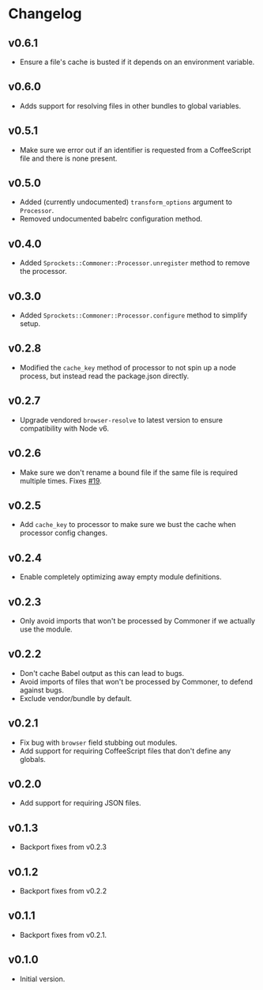 # Changelog

## v0.6.1

* Ensure a file's cache is busted if it depends on an environment variable.

## v0.6.0

* Adds support for resolving files in other bundles to global variables.

## v0.5.1

* Make sure we error out if an identifier is requested from a CoffeeScript file and there is none present.

## v0.5.0

* Added (currently undocumented) `transform_options` argument to `Processor`.
* Removed undocumented babelrc configuration method.

## v0.4.0

* Added `Sprockets::Commoner::Processor.unregister` method to remove the processor.

## v0.3.0

* Added `Sprockets::Commoner::Processor.configure` method to simplify setup.

## v0.2.8

* Modified the `cache_key` method of processor to not spin up a node process, but instead read the package.json directly.

## v0.2.7

* Upgrade vendored `browser-resolve` to latest version to ensure compatibility with Node v6.

## v0.2.6

* Make sure we don't rename a bound file if the same file is required multiple times. Fixes [#19](https://github.com/Shopify/sprockets-commoner/issues/19).

## v0.2.5

* Add `cache_key` to processor to make sure we bust the cache when processor config changes.

## v0.2.4

* Enable completely optimizing away empty module definitions.

## v0.2.3

* Only avoid imports that won't be processed by Commoner if we actually use the module.

## v0.2.2

* Don't cache Babel output as this can lead to bugs.
* Avoid imports of files that won't be processed by Commoner, to defend against bugs.
* Exclude vendor/bundle by default.

## v0.2.1

* Fix bug with `browser` field stubbing out modules.
* Add support for requiring CoffeeScript files that don't define any globals.

## v0.2.0

* Add support for requiring JSON files.

## v0.1.3

* Backport fixes from v0.2.3

## v0.1.2

* Backport fixes from v0.2.2

## v0.1.1

* Backport fixes from v0.2.1.

## v0.1.0

* Initial version.
